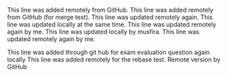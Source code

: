 This line was added remotely from GitHub.
This line was added remotely from GitHub (for merge test).
This line was updated remotely again.
This line was updated locally at the same time.
This line was updated remotely again by me.
This line was updated locally by musfira.
This line was updated remotely again by me.

This line was added through git hub for exam evaluation question again locally
This line was added remotely for the rebase test.
Remote version by GitHub

